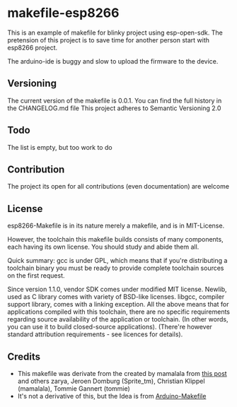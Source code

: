 # makefile-esp8266

This is an example of makefile for blinky project using esp-open-sdk.
The pretension of this project is to save time for another person start
with esp8266 project.

The arduino-ide is buggy and slow  to upload the firmware to the device.

## Versioning

The current version of the makefile is 0.0.1.
You can find the full history in the CHANGELOG.md file
This project adheres to Semantic Versioning 2.0

## Todo
The list is empty, but too work to do

## Contribution
The project its open for all contributions (even documentation) are welcome

## License

esp8266-Makefile is in its nature merely a makefile, and is in MIT-License.

However, the toolchain this makefile builds consists of many components,
each having its own license. You should study and abide them all.

Quick summary: gcc is under GPL, which means that if you're distributing
a toolchain binary you must be ready to provide complete toolchain sources
on the first request.

Since version 1.1.0, vendor SDK comes under modified MIT license. Newlib,
used as C library comes with variety of BSD-like licenses. libgcc, compiler
support library, comes with a linking exception. All the above means that
for applications compiled with this toolchain, there are no specific
requirements regarding source availability of the application or toolchain.
(In other words, you can use it to build closed-source applications).
(There're however standard attribution requirements - see licences for
details).


## Credits

* This makefile was derivate from the created by mamalala from [this post](http://www.esp8266.com/viewtopic.php?f=9&t=142#p716)
  and others  zarya, Jeroen Domburg (Sprite_tm), Christian Klippel (mamalala),  Tommie Gannert (tommie)
* It's not a derivative of this, but the Idea is from  [Arduino-Makefile](https://github.com/sudar/Arduino-Makefile)
